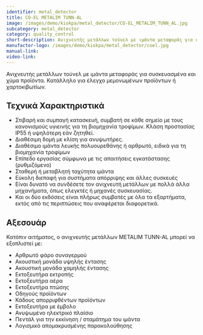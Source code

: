```yaml
---
identifier: metal_detector
title: CO-EL METALIM TUNN-AL
image: /images/demo/kiokpa/metal_detector/CO-EL_METALIM_TUNN_AL.jpg
subcategory: metal_detector
category: quality_control
short-description: Ανιχνευτής μετάλλων τούνελ με ιμάντα μεταφοράς για συσκευασμένα και χύμα προϊόντα.
manufactor-logo: /images/demo/kiokpa/metal_detector/coel.jpg
manual-link:  
video-link: 
---
```





Ανιχνευτής μετάλλων τούνελ με ιμάντα μεταφοράς για συσκευασμένα και χύμα προϊόντα.
Κατάλληλο για έλεγχο μεμονωμένων προϊόντων ή χαρτοκιβωτίων. 



Τεχνικά Χαρακτηριστικά
---
*    Στιβαρή και συμπαγή κατασκευή, συμβατή σε κάθε σημείο με τους κανονισμούς υγιεινής για τη βιομηχανία τροφίμων. Κλάση προστασίας IP55 ή υψηλότερη εάν ζητηθεί.
*    Διαθέσιμη δομή με κλίση για ανυψωτήρες.
*    Διαθέσιμο ιμάντα λευκής πολυουρεθάνης ή αρθρωτό, ειδικά για τη βιομηχανία τροφίμων
*    Επίπεδο εργασίας σύμφωνα με τις απαιτήσεις εγκατάστασης (ρυθμιζόμενο)
*    Σταθερή ή μεταβλητή ταχύτητα ιμάντα
*    Εύκολη διεπαφή για συστήματα απόρριψης και άλλες συσκευές
*    Είναι δυνατό να συνδέσετε τον ανιχνευτή μετάλλων με πολλά άλλα μηχανήματα, όπως ελεγκτές ή μηχανές συσκευασίας.
*    Και οι δύο εκδόσεις είναι πλήρως συμβατές με όλα τα εξαρτήματα, εκτός από τις περιπτώσεις που αναφέρεται διαφορετικά.


Αξεσουάρ
---
Κατόπιν αιτήματος, ο ανιχνευτής μετάλλων METALIM TUNN-AL μπορεί να εξοπλιστεί με:

*    Αρθρωτό φάρο συναγερμού
*    Ακουστική μονάδα υψηλής έντασης
*    Ακουστική μονάδα χαμηλής έντασης
*    Εκτοξευτήρα εκτροπής
*    Εκτοξευτήρα αέρα
*    Εκτοξευτήρα πτώσης
*    Οδηγούς προϊόντων
*    Κάδους απορριφθέντων προϊόντων
*    Εκτοξευτήρα με έμβολο
*    Ανυψωμένο ηλεκτρικό πλαίσιο
*    Πεντάλ για την εκκίνηση / σταμάτημα του ιμάντα
*    Λογισμικό απομακρυσμένης παρακολούθησης

